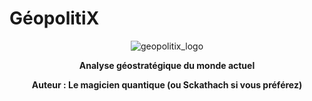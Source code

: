 # GéopolitiX 
 
<p align="center">
    <img src="ressources/images/logo-1.png" alt="geopolitix_logo">
</p>
<p align="center">
    <b>Analyse géostratégique du monde actuel</b>
</p>
<p align="center">
    <b>Auteur : Le magicien quantique (ou Sckathach si vous préférez)</b>
</p>
